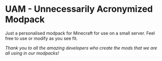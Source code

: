 # UAM - Unnecessarily Acronymized Modpack

Just a personalised modpack for Minecraft for use on a small server. Feel free to use or modify as you see fit.

_Thank you to all the amazing developers who create the mods that we are all using in our modpacks!_
